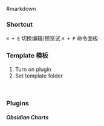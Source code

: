 #markdown

### Shortcut
`⌘ + E` 切换编辑/预览试
`⌘ + P` 命令面板
<br>

### Template 模板 
1. Turn on plugin
2. Set template folder

<br>

### Plugins
##### Obsidian Charts

